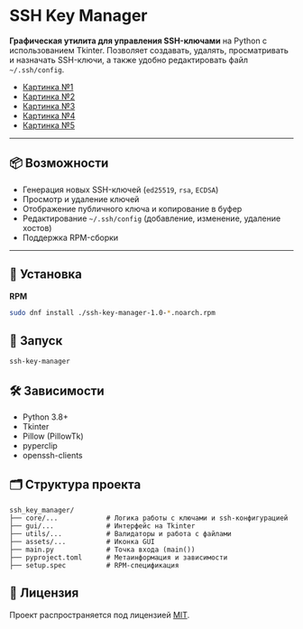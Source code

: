 # SSH Key Manager

**Графическая утилита для управления SSH-ключами** на Python с использованием Tkinter. Позволяет создавать, удалять, просматривать и назначать SSH-ключи, а также удобно редактировать файл `~/.ssh/config`.

- [Картинка №1](<img src="https://github.com/threenet3/ssh_key_manager/blob/screenshots/1.png" height="400" alt="Screenshot"/>)
- [Картинка №2](<img src="https://github.com/threenet3/ssh_key_manager/blob/screenshots/2.png" height="400" alt="Screenshot"/>)
- [Картинка №3](<img src="https://github.com/threenet3/ssh_key_manager/blob/screenshots/3.png" height="400" alt="Screenshot"/>)
- [Картинка №4](<img src="https://github.com/threenet3/ssh_key_manager/blob/screenshots/4.png" height="400" alt="Screenshot"/>)
- [Картинка №5](<img src="https://github.com/threenet3/ssh_key_manager/blob/screenshots/5.png" height="400" alt="Screenshot"/>)

---

## 📦 Возможности

- Генерация новых SSH-ключей (`ed25519`, `rsa`, `ECDSA`)
- Просмотр и удаление ключей
- Отображение публичного ключа и копирование в буфер
- Редактирование `~/.ssh/config` (добавление, изменение, удаление хостов)
- Поддержка RPM-сборки

---

## 🧱 Установка

**RPM**

```bash
sudo dnf install ./ssh-key-manager-1.0-*.noarch.rpm
```

## 🚀 Запуск

```bash
ssh-key-manager
```

## 🛠️ Зависимости

- Python 3.8+
- Tkinter
- Pillow (PillowTk)
- pyperclip
- openssh-clients

## 🗂️ Структура проекта

```
ssh_key_manager/
├── core/...            # Логика работы с ключами и ssh-конфигурацией
├── gui/...             # Интерфейс на Tkinter
├── utils/...           # Валидаторы и работа с файлами
├── assets/...          # Иконка GUI
├── main.py             # Точка входа (main())
├── pyproject.toml      # Метаинформация и зависимости
├── setup.spec          # RPM-спецификация
```

## 📜 Лицензия
Проект распространяется под лицензией [MIT](https://github.com/threenet3/ssh_key_manager/tree/main?tab=License-1-ov-file).
